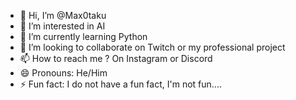 - 👋 Hi, I’m @Max0taku
- 👀 I’m interested in AI
- 🌱 I’m currently learning Python
- 💞️ I’m looking to collaborate on Twitch or my professional project 
- 📫 How to reach me ? On Instagram or Discord
- 😄 Pronouns: He/Him
- ⚡ Fun fact: I do not have a fun fact, I'm not fun....

<!---
Max0taku/Max0taku is a ✨ special ✨ repository because its `README.md` (this file) appears on your GitHub profile.
You can click the Preview link to take a look at your changes.
--->
